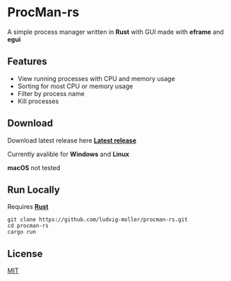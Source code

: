 # ProcMan-rs

A simple process manager written in **Rust** with GUI made with **eframe** and **egui**

## Features

- View running processes with CPU and memory usage
- Sorting for most CPU or memory usage
- Filter by process name
- Kill processes

## Download

Download latest release here **[Latest release](https://github.com/ludvig-moller/procman-rs/releases/latest)**

Currently avalible for **Windows** and **Linux**

**macOS** not tested

## Run Locally

Requires **[Rust](https://www.rust-lang.org/tools/install)**

```
git clone https://github.com/ludvig-moller/procman-rs.git
cd procman-rs
cargo run
```

## License

[MIT](https://github.com/ludvig-moller/procman-rs/blob/main/LICENSE)